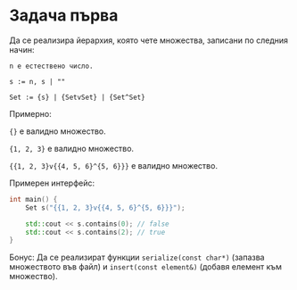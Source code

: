 # Задача първа
Да се реализира йерархия, която чете множества, записани по следния начин:

`n е естествено число.`

`s := n, s | ""`

`Set := {s} | {SetvSet} | {Set^Set}`

Примерно:

`{}` е валидно множество.

`{1, 2, 3}` е валидно множество.

`{{1, 2, 3}v{{4, 5, 6}^{5, 6}}}` е валидно множество.

Примерен интерфейс:
```cpp
int main() {
    Set s("{{1, 2, 3}v{{4, 5, 6}^{5, 6}}}");

    std::cout << s.contains(0); // false
    std::cout << s.contains(2); // true
}
```

Бонус: Да се реализират функции `serialize(const char*)` (запазва множеството във файл) и `insert(const element&)` (добавя елемент към множество).